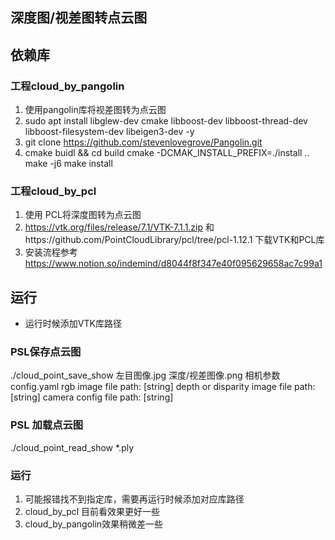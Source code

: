 ## 深度图/视差图转点云图
## 依赖库
###  工程cloud_by_pangolin
1. 使用pangolin库将视差图转为点云图
2. sudo apt install libglew-dev cmake libboost-dev libboost-thread-dev libboost-filesystem-dev libeigen3-dev -y
3. git clone https://github.com/stevenlovegrove/Pangolin.git
4. cmake buidl && cd build
   cmake -DCMAK_INSTALL_PREFIX=./install ..
   make -j6
   make install 
### 工程cloud_by_pcl
1. 使用 PCL将深度图转为点云图
2. https://vtk.org/files/release/7.1/VTK-7.1.1.zip 和https://github.com/PointCloudLibrary/pcl/tree/pcl-1.12.1 下载VTK和PCL库
3. 安装流程参考 https://www.notion.so/indemind/d8044f8f347e40f095629658ac7c99a1

## 运行
 - 运行时候添加VTK库路径
### PSL保存点云图
./cloud_point_save_show 左目图像.jpg  深度/视差图像.png 相机参数config.yaml
rgb image file path: [string]
depth or disparity image file path: [string]
camera config file path: [string]

### PSL 加载点云图
./cloud_point_read_show  *.ply
### 运行
1. 可能报错找不到指定库，需要再运行时候添加对应库路径
2. cloud_by_pcl 目前看效果更好一些
3. cloud_by_pangolin效果稍微差一些